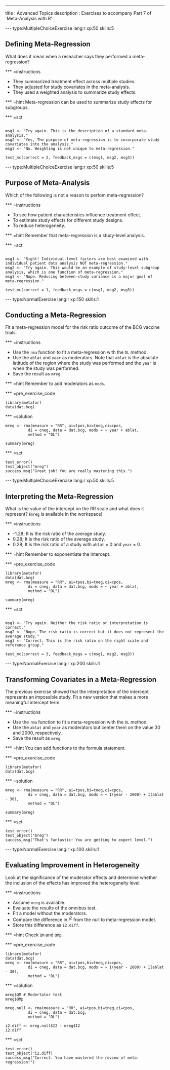 ---
title       : Advanced Topics
description : Exercises to accompany Part 7 of `Meta-Analysis with R'

--- type:MultipleChoiceExercise lang:r xp:50 skills:5

## Defining Meta-Regression

What does it mean when a reseacher says they performed a meta-regression?

*** =instructions
- They summarized treatment effect across multiple studies.
- They adjusted for study covariates in the meta-analysis.
- They used a weighted analysis to summarize study effects.

*** =hint
Meta-regression can be used to summarize study effects for subgroups.


*** =sct
```{r}

msg1 <- "Try again. This is the description of a standard meta-analysis."
msg2 <- "Yes, The purpose of meta-regression is to incorporate study covariates into the analysis."
msg3 <- "No. Weighting is not unique to meta-regression."

test_mc(correct = 2, feedback_msgs = c(msg1, msg2, msg3)) 
```


--- type:MultipleChoiceExercise lang:r xp:50 skills:5
## Purpose of Meta-Analysis

Which of the following is not a reason to perfom meta-regression?


*** =instructions
- To see how patient characteristics influence treatment effect.
- To estimate study effects for different study designs.
- To reduce heterogeneity.

*** =hint
Remember that meta-regression is a study-level analysis.


*** =sct
```{r}

msg1 <- "Right! Individual-level factors are best examined with individual patient data analysis NOT meta-regression."
msg2 <- "Try again. This would be an example of study-level subgroup analysis, which is one function of meta-regression."
msg3 <- "Nope. Reducing between-study variance is a major goal of meta-regression."

test_mc(correct = 1, feedback_msgs = c(msg1, msg2, msg3)) 
```



--- type:NormalExercise lang:r  xp:150 skills:1
## Conducting a Meta-Regression

Fit a meta-regression model for the risk ratio outcome of the BCG vaccine trials.

*** =instructions
- Use the `rma` function to fit a meta-regression with the `DL` method.
- Use the `ablat` and `year` as moderators. Note that `ablat` is the absolute latitude of the region where the study was performed and the `year` is when the study was performed.
- Save the result as `mreg`.


*** =hint
Remember to add moderators as `mods`.

*** =pre_exercise_code
```{r}
library(metafor)
data(dat.bcg)
```


*** =solution
```{r}
mreg <- rma(measure = "RR", ai=tpos,bi=tneg,ci=cpos,
          di = cneg, data = dat.bcg, mods = ~ year + ablat,
          method = "DL")

summary(mreg)
```

*** =sct
```{r}
test_error()
test_object("mreg")
success_msg("Great job! You are really mastering this.")
```

--- type:MultipleChoiceExercise lang:r xp:50 skills:5
## Interpreting the Meta-Regression

What is the value of the intercept on the RR scale and what does it represent? (`mreg` is available in the workspace)

*** =instructions
- -1.28; It is the risk ratio of the average study.
- 0.28; It is the risk ratio of the average study.
- 0.28; It is the risk ratio of a study with `ablat` = 0 and `year` = 0.

*** =hint
Remember to exponentiate the intercept. 

*** =pre_exercise_code
```{r}
library(metafor)
data(dat.bcg)
mreg <- rma(measure = "RR", ai=tpos,bi=tneg,ci=cpos,
          di = cneg, data = dat.bcg, mods = ~ year + ablat,
          method = "DL")

summary(mreg)
```

*** =sct
```{r}

msg1 <- "Try again. Neither the risk ratio or interpretation is correct."
msg2 <- "Nope. The risk ratio is correct but it does not represent the average study."
msg3 <- "Correct. This is the risk ratio on the right scale and reference group."

test_mc(correct = 3, feedback_msgs = c(msg1, msg2, msg3)) 
```

--- type:NormalExercise lang:r  xp:200 skills:1
## Transforming Covariates in a Meta-Regression

The previous exercise showed that the interpretation of the intercept represents an impossible study. Fit a new version that makes a more meaningful intercept term.

*** =instructions
- Use the `rma` function to fit a meta-regression with the `DL` method.
- Use the `ablat` and `year` as moderators but center them on the value 30 and 2000, respectively. 
- Save the result as `mreg`.


*** =hint
You can add functions to the formula statement.

*** =pre_exercise_code
```{r}
library(metafor)
data(dat.bcg)
```


*** =solution
```{r}
mreg <- rma(measure = "RR", ai=tpos,bi=tneg,ci=cpos,
          di = cneg, data = dat.bcg, mods = ~ I(year - 2000) + I(ablat - 30),
          method = "DL")

summary(mreg)
```

*** =sct
```{r}
test_error()
test_object("mreg")
success_msg("That's fantastic! You are getting to expert level.")
```


--- type:NormalExercise lang:r  xp:100 skills:1
## Evaluating Improvement in Heterogeneity

Look at the significance of the moderator effects and determine whether the inclusion of the effects has improved the heterogeneity level.

*** =instructions
- Assume `mreg` is available.
- Evaluate the results of the omnibus test.
- Fit a model without the moderators.
- Compare the difference in $I^2$ from the null to meta-regression model.
- Store this difference as `i2.diff`.


*** =hint
Check `QM` and `QMp`.

*** =pre_exercise_code
```{r}
library(metafor)
data(dat.bcg)
mreg <- rma(measure = "RR", ai=tpos,bi=tneg,ci=cpos,
          di = cneg, data = dat.bcg, mods = ~ I(year - 2000) + I(ablat - 30),
          method = "DL")
```


*** =solution
```{r}
mreg$QM # Modertator test
mreg$QMp

mreg.null <- rma(measure = "RR", ai=tpos,bi=tneg,ci=cpos,
          di = cneg, data = dat.bcg,
          method = "DL")

i2.diff <- mreg.null$I2 - mreg$I2
i2.diff
```

*** =sct
```{r}
test_error()
test_object("i2.diff)
success_msg("Correct. You have mastered the review of meta-regression!")
```
